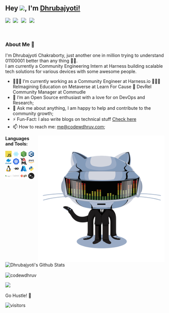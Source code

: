 ## Hey <img src="https://github.com/TheDudeThatCode/TheDudeThatCode/blob/master/Assets/Hi.gif" width="29px">, I'm [Dhrubajyoti!](https://codewdhruv.bio.link) 

<a href="https://www.linkedin.com/in/dhruvvjyoti/">
  <img align="left" width="24px" src="https://cdn.jsdelivr.net/npm/simple-icons@v3/icons/linkedin.svg"  />
</a>
<a href="https://twitter.com/dhruvvjyoti">
  <img align="left" width="26px" src="https://cdn.jsdelivr.net/npm/simple-icons@v3/icons/twitter.svg" />
</a>
<a href="mailto:me@codewdhruv.com">
  <img align="left" width="26px" src="https://cdn.jsdelivr.net/npm/simple-icons@v3/icons/gmail.svg" />
</a>
<a href="https://www.youtube.com/channel/UCYMvclP9NfiZiOzs0XGBdvw">
  <img align="left" width="26px" src="https://cdn.jsdelivr.net/npm/simple-icons@v3/icons/youtube.svg" />
</a>

<br />

<br />
<br />

### About Me 🚀
I'm Dhrubajyoti Chakraborty, just another one in million trying to understand 01100001 better than any thing 👨‍💻. </br>
I am currently a Community Engineering Intern at Harness building scalable tech solutions for various devices with some awesome people. </br>
- 👨🏽‍💻 I’m currently working as a Community Engineer at Harness.io 🙍🏽‍♂️ ReImagining Education on Metaverse at Learn For Cause 👨‍ DevRel Community Manager at Commudle
- 🌱 I’m an Open Source enthusiast with a love for on DevOps and Research; 
- 💬 Ask me about anything, I am happy to help and contribute to the community growth;
- ⚡️ Fun-Fact: I also write blogs on technical stuff [Check here](https://codewdhruv.bio.link/)
- 📫 How to reach me: me@codewdhruv.com;

<img align='right' src='https://github.com/codewdhruv/codewdhruv/blob/main/Readme_images/daftpunktocat-thomas.gif' align='right' width="400px">
<p align="left">
   
**Languages and Tools:**  

<code><img height="20" src="https://raw.githubusercontent.com/github/explore/80688e429a7d4ef2fca1e82350fe8e3517d3494d/topics/javascript/javascript.png"></code>
<code><img height="20" src="https://raw.githubusercontent.com/github/explore/80688e429a7d4ef2fca1e82350fe8e3517d3494d/topics/react/react.png"></code>
<code><img height="20" src="https://raw.githubusercontent.com/github/explore/80688e429a7d4ef2fca1e82350fe8e3517d3494d/topics/nodejs/nodejs.png"></code>
<code><img height="20" src="https://raw.githubusercontent.com/github/explore/80688e429a7d4ef2fca1e82350fe8e3517d3494d/topics/cpp/cpp.png"></code>
<code><img height="20" src="https://raw.githubusercontent.com/github/explore/80688e429a7d4ef2fca1e82350fe8e3517d3494d/topics/docker/docker.png"></code>
<code><img height="20" src="https://raw.githubusercontent.com/github/explore/80688e429a7d4ef2fca1e82350fe8e3517d3494d/topics/kubernetes/kubernetes.png"></code>
<code><img height="20" src="https://raw.githubusercontent.com/github/explore/80688e429a7d4ef2fca1e82350fe8e3517d3494d/topics/yaml/yaml.png"></code>
<code><img height="20" src="https://raw.githubusercontent.com/github/explore/80688e429a7d4ef2fca1e82350fe8e3517d3494d/topics/aws/aws.png"></code>
<code><img height="20" src="https://raw.githubusercontent.com/github/explore/80688e429a7d4ef2fca1e82350fe8e3517d3494d/topics/linux/linux.png"></code>
<code><img height="20" src="https://raw.githubusercontent.com/github/explore/80688e429a7d4ef2fca1e82350fe8e3517d3494d/topics/go/go.png"></code>
<code><img height="20" src="https://raw.githubusercontent.com/github/explore/80688e429a7d4ef2fca1e82350fe8e3517d3494d/topics/azure/azure.png"></code>
<code><img height="20" src="https://raw.githubusercontent.com/github/explore/80688e429a7d4ef2fca1e82350fe8e3517d3494d/topics/python/python.png"></code>
<code><img height="20" src="https://raw.githubusercontent.com/github/explore/80688e429a7d4ef2fca1e82350fe8e3517d3494d/topics/mongodb/mongodb.png"></code>
<code><img height="20" src="https://raw.githubusercontent.com/github/explore/80688e429a7d4ef2fca1e82350fe8e3517d3494d/topics/express/express.png"></code>
<code><img height="20" src="https://raw.githubusercontent.com/github/explore/80688e429a7d4ef2fca1e82350fe8e3517d3494d/topics/git/git.png"></code>
<code><img height="20" src="https://raw.githubusercontent.com/github/explore/80688e429a7d4ef2fca1e82350fe8e3517d3494d/topics/terminal/terminal.png"></code>



![Dhrubajyoti's Github Stats](https://github-readme-stats.vercel.app/api?username=codewdhruv&show_icons=true&hide_border=true)


<p><img align="center" src="https://github-readme-streak-stats.herokuapp.com/?user=codewdhruv&" alt="codewdhruv" /></p>

<img src="https://user-images.githubusercontent.com/5679180/79618120-0daffb80-80be-11ea-819e-d2b0fa904d07.gif" width="27px"> </p>  
  
  Go Hustle! 🚀

![visitors](https://visitor-badge.laobi.icu/badge?page_id=dhrubajyoti89.dhrubajyoti89)
